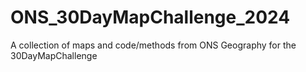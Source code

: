 # ONS_30DayMapChallenge_2024
A collection of maps and code/methods from ONS Geography for the 30DayMapChallenge
